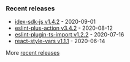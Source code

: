 

### Recent releases
<!-- recent_releases starts -->
* [idex-sdk-js v1.4.2](https://github.com/idexio/idex-sdk-js/releases/tag/v1.4.2) - 2020-09-01
* [eslint-plus-action v3.4.2](https://github.com/bradennapier/eslint-plus-action/releases/tag/v3.4.2) - 2020-08-12
* [eslint-plugin-ts-import v1.2.2](https://github.com/bradennapier/eslint-plugin-ts-import/releases/tag/v1.2.2) - 2020-07-16
* [react-style-vars v1.1.1](https://github.com/bradennapier/react-style-vars/releases/tag/v1.1.1) - 2020-06-14
<!-- recent_releases ends -->
More [recent releases](https://github.com/bradennapier/bradennapier/blob/main/releases.md)

